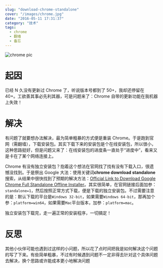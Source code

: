 ```yaml
---
slug: "download-chrome-standalone"
cover: "/images/chrome.jpg"
date: "2016-05-11 17:31:37"
category: "技术"
tags:
  - chrome
  - 翻墙
  - 备忘
---
```


![chrome pic](/images/chrome.jpg)

# 起因

已经 N 久没有更新过 Chrome 了，听说版本号都到了 50+，我却还停留在 40+。工欲善其事必先利其器，可是问题来了：Chrome 自带的更新功能在我机器上失效！

# 解决

有问题了就要想办法解决，最为简单粗暴的方式便是重装 Chrome。于是跑到官网（需翻墙），下载安装包。其实下载下来的安装包是个在线安装包，所以很小，这种思路挺好，但是问题又来了：在线安装包的进度条一直处于“进度中”，看来又是卡在了某个网络连接上。

Chrome 有没有独立安装包？抱着这个想法在官网找了找有没有下载入口，很遗憾没找到。于是祭出 Google 大法：使用关键词**chrome download standalone**搜索，从结果中很快找到了预期的解决方法：[Official Link to Download Google Chrome Full Standalone Offline Installer](http://www.askvg.com/official-link-to-download-google-chrome-standalone-offline-installer/)。其实很简单，在官网链接后面加参：`standalone=1`，然后按照正常方式下载，便是下载的独立安装包。不过需要注意的是：默认下载的平台是`Windows 32-bit`，如果需要`Windows 64-bit`，那再加个参：`platform=win64`，如果需要`Mac`平台版本，加参：`platform=mac`。

独立安装包下载完，走一遍正常的安装程序，一切搞定！

# 反思

其他小伙伴可能也遇到过这样的小问题，所以花了点时间把我是如何解决这个问题的写了下来。有些简单粗暴，不过有时候遇到问题不一定非得去针对这个具体问题去解决，换个思路或许能成本更小地解决问题

